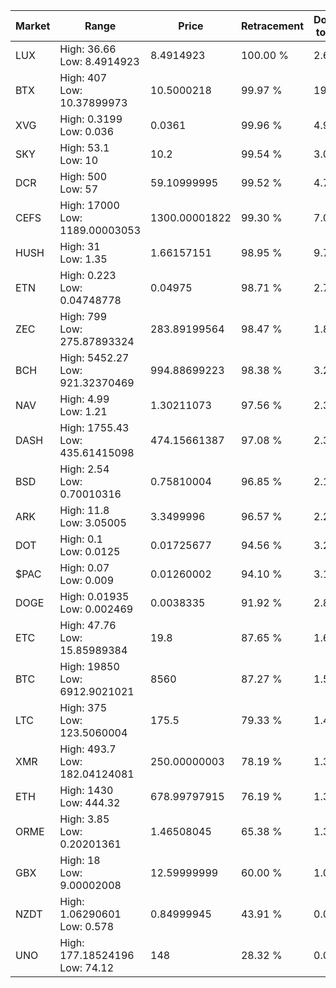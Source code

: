 | Market | Range | Price| Retracement | Doubles to 50% |
| --- | --- | --- | --- | --- |
| LUX | High: 36.66<br />Low: 8.4914923 | 8.4914923 | 100.00 % | 2.66 |
| BTX | High: 407<br />Low: 10.37899973 | 10.5000218 | 99.97 % | 19.88 |
| XVG | High: 0.3199<br />Low: 0.036 | 0.0361 | 99.96 % | 4.93 |
| SKY | High: 53.1<br />Low: 10 | 10.2 | 99.54 % | 3.09 |
| DCR | High: 500<br />Low: 57 | 59.10999995 | 99.52 % | 4.71 |
| CEFS | High: 17000<br />Low: 1189.00003053 | 1300.00001822 | 99.30 % | 7.00 |
| HUSH | High: 31<br />Low: 1.35 | 1.66157151 | 98.95 % | 9.73 |
| ETN | High: 0.223<br />Low: 0.04748778 | 0.04975 | 98.71 % | 2.72 |
| ZEC | High: 799<br />Low: 275.87893324 | 283.89199564 | 98.47 % | 1.89 |
| BCH | High: 5452.27<br />Low: 921.32370469 | 994.88699223 | 98.38 % | 3.20 |
| NAV | High: 4.99<br />Low: 1.21 | 1.30211073 | 97.56 % | 2.38 |
| DASH | High: 1755.43<br />Low: 435.61415098 | 474.15661387 | 97.08 % | 2.31 |
| BSD | High: 2.54<br />Low: 0.70010316 | 0.75810004 | 96.85 % | 2.14 |
| ARK | High: 11.8<br />Low: 3.05005 | 3.3499996 | 96.57 % | 2.22 |
| DOT | High: 0.1<br />Low: 0.0125 | 0.01725677 | 94.56 % | 3.26 |
| $PAC | High: 0.07<br />Low: 0.009 | 0.01260002 | 94.10 % | 3.13 |
| DOGE | High: 0.01935<br />Low: 0.002469 | 0.0038335 | 91.92 % | 2.85 |
| ETC | High: 47.76<br />Low: 15.85989384 | 19.8 | 87.65 % | 1.61 |
| BTC | High: 19850<br />Low: 6912.9021021 | 8560 | 87.27 % | 1.56 |
| LTC | High: 375<br />Low: 123.5060004 | 175.5 | 79.33 % | 1.42 |
| XMR | High: 493.7<br />Low: 182.04124081 | 250.00000003 | 78.19 % | 1.35 |
| ETH | High: 1430<br />Low: 444.32 | 678.99797915 | 76.19 % | 1.38 |
| ORME | High: 3.85<br />Low: 0.20201361 | 1.46508045 | 65.38 % | 1.38 |
| GBX | High: 18<br />Low: 9.00002008 | 12.59999999 | 60.00 % | 1.07 |
| NZDT | High: 1.06290601<br />Low: 0.578 | 0.84999945 | 43.91 % | 0.00 |
| UNO | High: 177.18524196<br />Low: 74.12 | 148 | 28.32 % | 0.00 |
